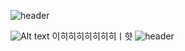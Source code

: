 ![header](https://capsule-render.vercel.app/api?type=wave&color=auto&height=300&section=header&text=문서준%20박원&fontSize=90)

![Alt text](https://w.namu.la/s/c80fdba0c6ddeb12406e44c16cb11af88a33a04e67b9a7a171a5112db448c41d505c52a9c7e01ddad827d0dabde3d1d1fd8608ff85e5a7bd771725283678b05fc955a44497e8998a961f25d18d863ed9e39b823299fc1b64f55ab92ea9a8870f)
이히히히히히히히ㅣ햣 
![header](https://capsule-render.vercel.app/api?type=wave&color=auto&height=300&section=header&text=저는%20샌즈가조음&fontSize=90)